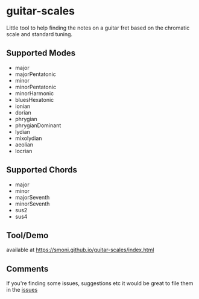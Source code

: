 # guitar-scales

Little tool to help finding the notes on a guitar fret based on the chromatic scale and standard tuning.

## Supported Modes

* major
* majorPentatonic
* minor
* minorPentatonic
* minorHarmonic
* bluesHexatonic
* ionian
* dorian
* phrygian
* phrygianDominant
* lydian
* mixolydian
* aeolian
* locrian

## Supported Chords

* major
* minor
* majorSeventh
* minorSeventh
* sus2
* sus4  

## Tool/Demo

available at https://smoni.github.io/guitar-scales/index.html

## Comments

If you're finding some issues, suggestions etc it would be great to file them in the [issues](https://github.com/SMoni/guitar-scales/issues) 

